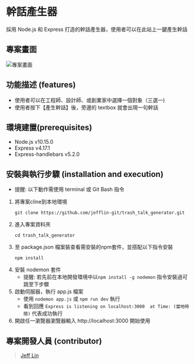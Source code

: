 # 幹話產生器
採用 Node.js 和 Express 打造的幹話產生器，使用者可以在此站上一鍵產生幹話

## 專案畫面
![專案畫面](https://i.imgur.com/WgLVPVR.png)
## 功能描述 (features)
- 使用者可以在工程師、設計師、或創業家中選擇一個對象（三選一)
- 使用者按下【產生幹話】後，旁邊的 textbox 就會出現一句幹話

## 環境建置(prerequisites)
- Node.js v10.15.0
- Express v4.17.1
- Express-handlebars v5.2.0

## 安裝與執行步驟 (installation and execution)
- 提醒: 以下動作需使用 terminal 或 Git Bash 指令
1. 將專案cline到本地環境
   ```
   git clone https://github.com/jefflin-git/trash_talk_generator.git
   ```
2. 進入專案資料夾
   ```
   cd trash_talk_generator
   ```
3. 至 package.json 檔案裝查看需安裝的npm套件，並搭配以下指令安裝
   ```
   npm install
   ```
4. 安裝 nodemon 套件
   - 提醒: 若先前在本地開發環境中以`npm install -g nodemon` 指令安裝過可跳至下步驟
6. 啟動伺服器，執行 app.js 檔案
   - 使用 `nodemon app.js` 或 `npm run dev` 執行
   - 看到回應 `Express is listening on localhost:3000  at Time: (當地時間)` 代表成功執行
7. 開啟任一瀏覽器瀏覽器輸入 http://localhost:3000 開始使用

## 專案開發人員 (contributor)
> [Jeff Lin](https://github.com/jefflin-git)